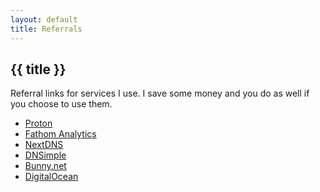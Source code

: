 ```yaml
---
layout: default
title: Referrals
---
```


<h2
  class="m-0 text-xl font-black leading-tight tracking-normal dark:text-gray-200 md:text-2xl mb-2"
>
  {{ title }}
</h2>

Referral links for services I use. I save some money and you do as well if you choose to use them.

- <a href="https://pr.tn/ref/X775YX40Z50G" onclick="fathom.trackGoal('INTJNLRE', 0)">Proton</a>
- <a href="https://usefathom.com/ref/EGXCON" onclick="fathom.trackGoal('EWREAPNX', 0)">Fathom Analytics</a>
- <a href="https://nextdns.io/?from=m56mt3z6" onclick="fathom.trackGoal('CG4FNTCN', 0)">NextDNS</a>
- <a href="https://dnsimple.com/r/3a7cbb9e15df8f" onclick="fathom.trackGoal('MFQVXQQ9', 0)">DNSimple</a>
- <a href="https://bunny.net?ref=3kd0m6d30v" onclick="fathom.trackGoal('EIQ2NE4V', 0)">Bunny.net</a>
- <a href="https://m.do.co/c/3635bf99aee2" onclick="fathom.trackGoal('YQQCW9LE', 0)">DigitalOcean</a>
